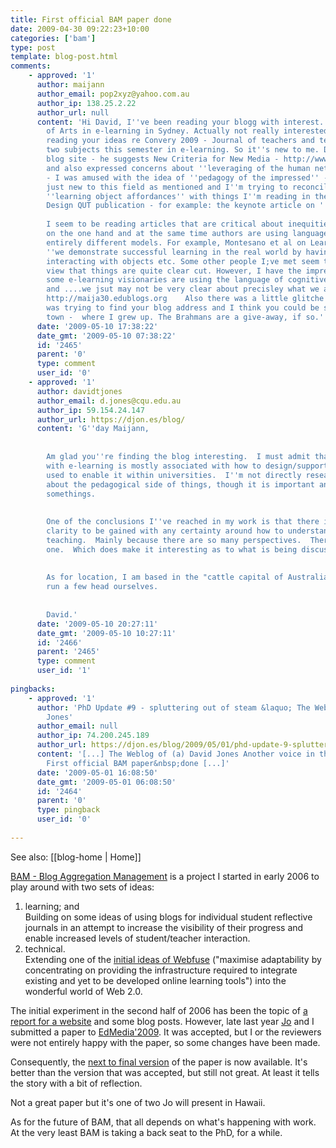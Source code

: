 ```yaml
---
title: First official BAM paper done
date: 2009-04-30 09:22:23+10:00
categories: ['bam']
type: post
template: blog-post.html
comments:
    - approved: '1'
      author: maijann
      author_email: pop2xyz@yahoo.com.au
      author_ip: 138.25.2.22
      author_url: null
      content: 'Hi David, I''ve been reading your blogg with interest. I''m doing a Master
        of Arts in e-learning in Sydney. Actually not really interested in BAM - I was
        reading your ideas re Convery 2009 - Journal of teachers and teaching. I''m doing
        two subjects this semester in e-learning. So it''s new to me. Did you read gseiemens
        blog site - he suggests New Criteria for New Media - http://www.elearnspace.org/blog/
        and also expressed concerns about ''leveraging of the human network''. Anyway
        - I was amused with the idea of ''pedagogy of the impressed'' - Convery. I''m
        just new to this field as mentioned and I''m trying to reconcile - notions of
        ''learning object affordances'' with things I''m reading in the Journal of Learning
        Design QUT publication - for example: the keynote article on ''Unlearning pedagogy''.
    
        I seem to be reading articles that are critical about inequities within societies
        on the one hand and at the same time authors are using language that arises from
        entirely different models. For example, Montesano et al on Learning object affordances:
        ''we demonstrate successful learning in the real world by having an humanoid robot
        interacting with objects etc. Some other people I;ve met seem to have formed the
        view that things are quite clear cut. However, I have the impression that perhaps
        some e-learning visionaries are using the language of cognitive science/robotics
        and ....we jsut may not be very clear about precisley what we are proposing? Maijann
        http://maija30.edublogs.org    Also there was a little glitche I think when I
        was trying to find your blog address and I think you could be studying at my home
        town -  where I grew up. The Brahmans are a give-away, if so.'
      date: '2009-05-10 17:38:22'
      date_gmt: '2009-05-10 07:38:22'
      id: '2465'
      parent: '0'
      type: comment
      user_id: '0'
    - approved: '1'
      author: davidtjones
      author_email: d.jones@cqu.edu.au
      author_ip: 59.154.24.147
      author_url: https://djon.es/blog/
      content: 'G''day Maijann,
    
    
        Am glad you''re finding the blog interesting.  I must admit that my connection
        with e-learning is mostly associated with how to design/support the technology
        used to enable it within universities.  I''m not directly researching/thinking
        about the pedagogical side of things, though it is important and I have learned
        somethings.
    
    
        One of the conclusions I''ve reached in my work is that there isn''t a lot of
        clarity to be gained with any certainty around how to understand learning and
        teaching.  Mainly because there are so many perspectives.  There''s always another
        one.  Which does make it interesting as to what is being discussed.
    
    
        As for location, I am based in the "cattle capital of Australia" and we actually
        run a few head ourselves.
    
    
        David.'
      date: '2009-05-10 20:27:11'
      date_gmt: '2009-05-10 10:27:11'
      id: '2466'
      parent: '2465'
      type: comment
      user_id: '1'
    
pingbacks:
    - approved: '1'
      author: 'PhD Update #9 - spluttering out of steam &laquo; The Weblog of (a) David
        Jones'
      author_email: null
      author_ip: 74.200.245.189
      author_url: https://djon.es/blog/2009/05/01/phd-update-9-spluttering-out-of-steam/
      content: '[...] The Weblog of (a) David Jones Another voice in the blogosphere    &laquo;
        First official BAM paper&nbsp;done [...]'
      date: '2009-05-01 16:08:50'
      date_gmt: '2009-05-01 06:08:50'
      id: '2464'
      parent: '0'
      type: pingback
      user_id: '0'
    
---
```


See also: [[blog-home | Home]]

[BAM - Blog Aggregation Management](/blog2/research/bam-blog-aggregation-management/) is a project I started in early 2006 to play around with two sets of ideas:

1. learning; and  
    Building on some ideas of using blogs for individual student reflective journals in an attempt to increase the visibility of their progress and enable increased levels of student/teacher interaction.
2. technical.  
    Extending one of the [initial ideas of Webfuse](/blog2/publications/the-design-of-an-integrated-online-learning-environment/) ("maximise adaptability by concentrating on providing the infrastructure required to integrate existing and yet to be developed online learning tools") into the wonderful world of Web 2.0.

The initial experiment in the second half of 2006 has been the topic of [a report for a website](/blog2/publications/blogs-reflective-journals-and-aggregation-an-initial-experiment/) and some blog posts. However, late last year [Jo](http://fabie.cqu.edu.au/FCWViewer/staff.do?site=536&sid=LUCKJ) and I submitted a paper to [EdMedia'2009](http://www.aace.org/conf/edmedia/). It was accepted, but I or the reviewers were not entirely happy with the paper, so some changes have been made.

Consequently, the [next to final version](/blog2/publications/blog-aggregation-management-reducing-the-aggravation-of-managing-student-blogging/) of the paper is now available. It's better than the version that was accepted, but still not great. At least it tells the story with a bit of reflection.

Not a great paper but it's one of two Jo will present in Hawaii.

As for the future of BAM, that all depends on what's happening with work. At the very least BAM is taking a back seat to the PhD, for a while.